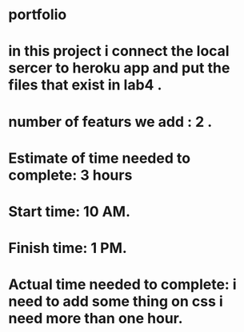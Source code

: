 # portfolio
# in this project i  connect the local sercer to heroku app and put the files that exist in lab4 .
# number of featurs we add : 2 .
# Estimate of time needed to complete: 3 hours
# Start time: 10 AM.
# Finish time: 1 PM.
# Actual time needed to complete: i need to add some thing on css i  need more than one hour.

